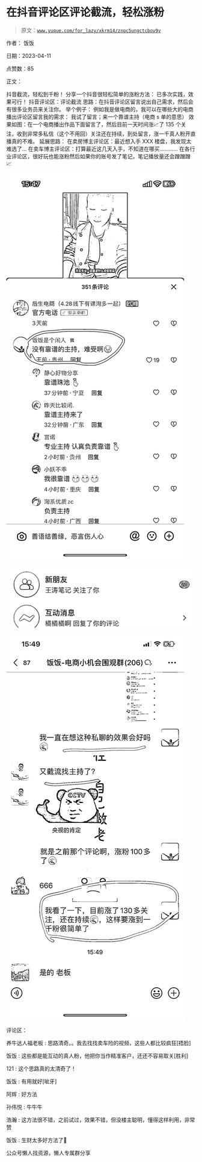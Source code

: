 # 在抖音评论区评论截流，轻松涨粉

> 原文：[`www.yuque.com/for_lazy/xkrm14/znpc5ungctcbov9v`](https://www.yuque.com/for_lazy/xkrm14/znpc5ungctcbov9v)



作者： 饭饭



日期：2023-04-11



点赞数：85



正文：



抖音截流，轻松到千粉！ 分享一个抖音很轻松简单的涨粉方法： 已多次实践，效果可行！ 抖音评论区：评论截流 思路：在抖音评论区留言说出自己需求，然后会有很多业务员来关注你。 举个例子： 例如我是做电商的，我可以在哪些大的电商播出评论区留言我的需求： 我试了留言；来一个靠谱主持（电商 s 单的意思） 效果如图：在一个电商播出作品下面留言了，然后目前一天时间涨📈了 135 个关注，收到非常多私信（这个不用回）关注还在持续，到处留言，涨一千真人粉开直播真的不难。 延展思路： 在卖房博主评论区：最近想入手 XXX 楼盘，我发现太难选了… 在卖车博主评论区：打算最近这几天入手，不知道在哪买………… 在各行业评论区，很好玩也能涨粉然后如果你的账号发了笔记，笔记播放量还会蹭蹭蹭📈



![](img/23159d6c71ae2b6f2e0bd4d57e265439.png)



![](img/c68684ef2c6c98db02830d0ddfaba41b.png)



![](img/9427b7ee4392a181230067443dfcc390.png)



评论区：



养牛达人福老板 : 思路清奇。。我去找找卖车险的视频，这些人都比较疯狂[捂脸]



饭饭 : 这些都是能互动的真人粉，他把你当作精准客户，还还不容易取关[胜利]



121 : 这个思路真的太清奇了！



饭饭 : 有用就好[呲牙]



阿辉 : 好方法



孙伟悦 : 牛牛牛



浩瀚 : 这方法很不错，之前试过，效果不错，但没楼主聪明，懂得这样利用，非常赞



饭饭 : 生财太多好方法了💪



公众号懒人找资源，懒人专属群分享

